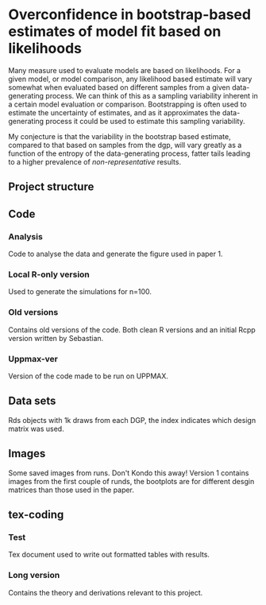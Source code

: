 # Overconfidence in bootstrap-based estimates of model fit based on likelihoods

Many measure used to evaluate models are based on likelihoods. For a given model, or model comparison, any likelihood based estimate will vary somewhat when evaluated based on different samples from a given data-generating process. We can think of this as a sampling variability inherent in a certain model evaluation or comparison. Bootstrapping is often used to estimate the uncertainty of estimates, and as it approximates the data-generating process it could be used to estimate this sampling variability.

My conjecture is that the variability in the bootstrap based estimate, compared to that based on samples from the dgp, will vary greatly as a function of the entropy of the data-generating process, fatter tails leading to a higher prevalence of *non-representative* results.


## Project structure

## Code

### Analysis

Code to analyse the data and generate the figure used in paper 1.

### Local R-only version

Used to generate the simulations for n=100.

### Old versions

Contains old versions of the code. Both clean R versions and an initial Rcpp version written by Sebastian.

### Uppmax-ver

Version of the code made to be run on UPPMAX.


## Data sets

Rds objects with 1k draws from each DGP, the index indicates which design matrix was used.

## Images

Some saved images from runs. Don't Kondo this away! Version 1 contains images from the first couple of runds, the bootplots are for different desgin matrices than those used in the paper.

## tex-coding

### Test

Tex document used to write out formatted tables with results.

### Long version

Contains the theory and derivations relevant to this project.